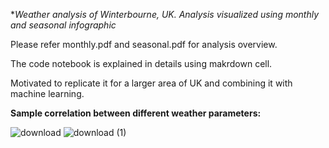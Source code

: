 **Weather analysis of Winterbourne, UK. Analysis visualized using monthly and seasonal infographic*

Please refer monthly.pdf and seasonal.pdf for analysis overview.

The code notebook is explained in details using makrdown cell.

Motivated to replicate it for a larger area of UK and combining it with machine learning.

**Sample correlation between different weather parameters:**

![download](https://user-images.githubusercontent.com/81761180/194519267-67a9843e-cc25-49ea-8e2b-db3cb82b6885.png)
![download (1)](https://user-images.githubusercontent.com/81761180/194519301-d592eb3f-10da-4141-adbb-b29c7290a909.png)


